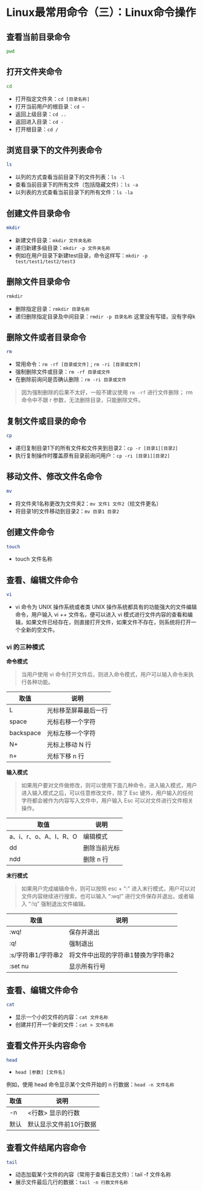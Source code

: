 # Linux最常用命令（三）：Linux命令操作

## 查看当前目录命令

```bash
pwd
```

## 打开文件夹命令

```bash
cd 
```

- 打开指定文件夹：```cd [目录名称]```
- 打开当前用户的根目录：```cd ~```
- 返回上级目录：```cd ..```
- 返回进入目录：```cd -```
- 打开根目录：```cd /```

## 浏览目录下的文件列表命令

```bash
ls
```

- 以列的方式查看当前目录下的文件列表：```ls -l```
- 查看当前目录下的所有文件（包括隐藏文件）：```ls -a```
- 以列表的方式查看当前目录下的所有文件：```ls -la```

## 创建文件目录命令

```bash
mkdir
```

- 新建文件目录：```mkdir 文件夹名称```
- 递归新建多级目录：```mkdir -p 文件夹名称```
- 例如在用户目录下新建test目录，命令这样写：```mkdir -p test/test1/test2/test3```

## 删除文件目录命令

```bash
rmkdir
```

- 删除指定目录：```rmkdir 目录名称```
- 递归删除指定目录及中间目录：```rmdir -p 目录名称``` 这里没有写错，没有字母k

## 删除文件或者目录命令

```bash
rm
```

- 常用命令：```rm -rf [目录或文件]``` ; ```rm -ri [目录或文件]```
- 强制删除文件或目录：```rm -rf 目录或文件```
- 在删除前询问是否确认删除：```rm -ri 目录或文件```

> 因为强制删除的后果不太好，一般不建议使用 ```rm -rf``` 进行文件删除；
> rm 命令中不跟 r 参数，无法删除目录，只能删除文件。

## 复制文件或目录的命令

```bash
cp
```

- 递归复制目录1下的所有文件和文件夹到目录2：```cp -r [目录1][目录2]```
- 执行复制操作时覆盖原有目录前询问用户：```cp -ri [目录1][目录2]```

## 移动文件、修改文件名命令

```bash
mv
```

- 将文件夹1名称更改为文件夹2：```mv 文件1 文件2```（给文件更名）
- 将目录1的文件移动到目录2：```mv 目录1 目录2```

## 创建文件命令

```bash
touch
```

- touch 文件名称

## 查看、编辑文件命令

```bash
vi
```

- vi 命令为 UNIX 操作系统或者类 UNIX 操作系统都具有的功能强大的文件编辑命令，用户输入 vi ++ 文件名，便可以进入 vi 模式进行文件内容的查看和编辑，如果文件已经存在，则直接打开文件，如果文件不存在，则系统将打开一个全新的空文件。

### vi 的三种模式

**命令模式**

> 当用户使用 vi 命令打开文件后，则进入命令模式，用户可以输入命令来执行各种功能。

取值 | 说明
---|---
L | 光标移至屏幕最后一行
space | 光标右移一个字符
backspace | 光标左移一个字符
N+ | 光标上移动 N 行
n+ | 光标下移 n 行

**输入模式**

> 如果用户要对文件做修改，则可以使用下面几种命令，进入输入模式，用户进入输入模式之后，可以任意修改文件，除了 Esc 键外，用户输入的任何字符都会被作为内容写入文件中，用户输入 Esc 可以对文件进行文件相关操作。

取值 | 说明
---|---
a、i、r、o、A、I、R、O | 编辑模式
dd | 删除当前光标
ndd | 删除 n 行

**末行模式**

> 如果用户完成编辑命令，则可以按照 esc + ":" 进入末行模式，用户可以对文件内容继续进行搜索，也可以输入 “:wq!” 进行文件保存并退出，或者输入 “:!q” 强制退出文件编辑。

取值 | 说明
---|---
:wq! | 保存并退出
:q! | 强制退出
:s/字符串1/字符串2 | 将文件中出现的字符串1替换为字符串2
:set nu | 显示所有行号


## 查看、编辑文件命令

```bash
cat
```

- 显示一个小的文件的内容：```cat 文件名称```
- 创建并打开一个新的文件：```cat > 文件名称```

## 查看文件开头内容命令

```bash
head
```

- ```head [参数] [文件名]```

例如，使用 head 命令显示某个文件开始的 n 行数据：```head -n 文件名称```

取值 | 说明
---|---
-n | <行数> 显示的行数
默认 | 默认显示文件前10行数据


## 查看文件结尾内容命令

```bash
tail
```

- 动态加载某个文件的内容（常用于查看日志文件）：tail -f 文件名称
- 展示文件最后几行的数据：```tail -n 行数文件名称```

